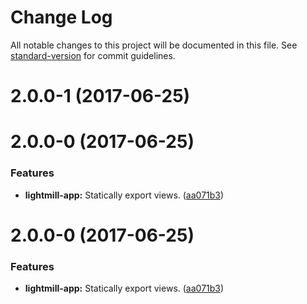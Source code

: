 # Change Log

All notable changes to this project will be documented in this file.
See [standard-version](https://github.com/conventional-changelog/standard-version) for commit guidelines.

<a name="2.0.0-1"></a>
# 2.0.0-1 (2017-06-25)



<a name="2.0.0-0"></a>
# 2.0.0-0 (2017-06-25)


### Features

* **lightmill-app:** Statically export views. ([aa071b3](https://github.com/QuentinRoy/lightmill-js/tree/master/packages/lightmill-app/commit/aa071b3))




<a name="2.0.0-0"></a>
# 2.0.0-0 (2017-06-25)


### Features

* **lightmill-app:** Statically export views. ([aa071b3](https://github.com/QuentinRoy/lightmill-js/commit/aa071b3))
